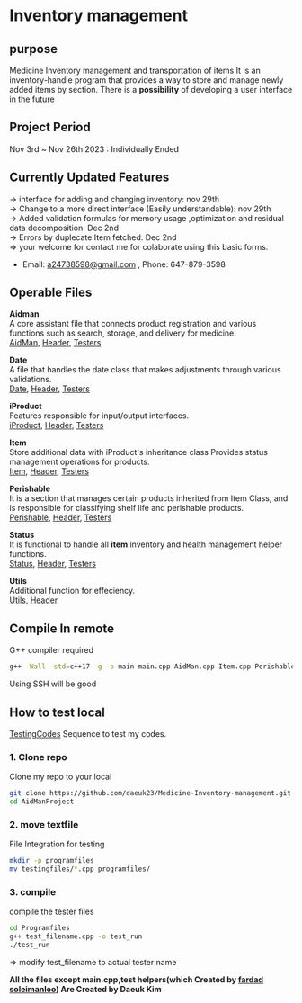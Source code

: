 # Inventory management  

## purpose 
Medicine Inventory management and transportation of items It is an inventory-handle program that provides a way to store and manage newly added items by section.
There is a **possibility** of developing a user interface in the future  

## Project Period
Nov 3rd ~ Nov 26th 2023 : Individually Ended


## Currently Updated Features
-> interface for adding and changing inventory: nov 29th  
-> Change to a more direct interface (Easily understandable): nov 29th  
-> Added validation formulas for memory usage ,optimization and residual data decomposition: Dec 2nd  
-> Errors by duplecate Item fetched: Dec 2nd  
=> your welcome for contact me for colaborate using this basic forms.  
- Email: a24738598@gmail.com  , Phone: 647-879-3598


## Operable Files

**Aidman**  
A core assistant file that connects product registration and various functions such as search, storage, and delivery for medicine.  
[AidMan](Programfiles/AidMan.cpp), [Header](Programfiles/AidMan.h), [Testers](testingfiles/Aidman_test.cpp)

**Date**  
A file that handles the date class that makes adjustments through various validations.  
[Date](Programfiles/Date.cpp), [Header](Programfiles/Date.h), [Testers](testingfiles/Date_test.cpp)

**iProduct**  
Features responsible for input/output interfaces.  
[iProduct](Programfiles/iProduct.cpp), [Header](Programfiles/iProduct.h), [Testers](testingfiles/iProduct_test.cpp)

**Item**  
Store additional data with iProduct's inheritance class Provides status management operations for products.  
[Item](Programfiles/Item.cpp), [Header](Programfiles/Item.h), [Testers](testingfiles/Item_test.cpp)

**Perishable**  
It is a section that manages certain products inherited from Item Class, and is responsible for classifying shelf life and perishable products.  
[Perishable](Programfiles/Perishable.cpp), [Header](Programfiles/Perishable.h), [Testers](testingfiles/Perishable_test.cpp)

**Status**  
It is functional to handle all **item** inventory and health management helper functions.  
[Status](Programfiles/Status.cpp), [Header](Programfiles/Status.h), [Testers](testingfiles/Status_test.cpp)

**Utils**  
Additional function for effeciency.  
[Utils](Programfiles/Utils.cpp), [Header](Programfiles/Utils.h)

## Compile In remote 
G++ compiler required  

```bash
g++ -Wall -std=c++17 -g -o main main.cpp AidMan.cpp Item.cpp Perishable.cpp Status.cpp Utils.cpp
```
Using SSH will be good

## How to test local
[TestingCodes](testingfiles/)
Sequence to test my codes.

### 1. Clone repo

Clone my repo to your local

```bash
git clone https://github.com/daeuk23/Medicine-Inventory-management.git
cd AidManProject
```  

### 2. move textfile

File Integration for testing

```bash
mkdir -p programfiles
mv testingfiles/*.cpp programfiles/
```

### 3. compile

compile the tester files

```bash
cd Programfiles
g++ test_filename.cpp -o test_run
./test_run
```
=> modify test_filename to actual tester name


**All the files except main.cpp,test helpers(which Created by [fardad soleimanloo](https://github.com/fardad)) Are Created by Daeuk Kim**
